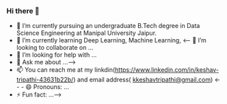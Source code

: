 ### Hi there 👋

- 🔭 I’m currently pursuing an undergraduate B.Tech degree in Data Science Engineering at Manipal University Jaipur.
- 🌱 I’m currently learning Deep Learning, Machine Learning, 
<-- 👯 I’m looking to collaborate on ...
- 🤔 I’m looking for help with ...
- 💬 Ask me about ...-->
- 📫 You can reach me at my linkdin(https://www.linkedin.com/in/keshav-tripathi-43631b22b/) and email address( kkeshavtripathi@gmail.com)
<-- - 😄 Pronouns: ...
- ⚡ Fun fact: ...-->

